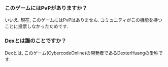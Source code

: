 ### このゲームにはPvPがありますか？
いいえ. 現在, このゲームにはPvPはありません.
コミュニティがこの機能を持つことに投票しなかったためです.


### Dexとは誰のことですか？
Dexとは, このゲーム(CybercodeOnline)の開発者であるDexterHuangの愛称です.

